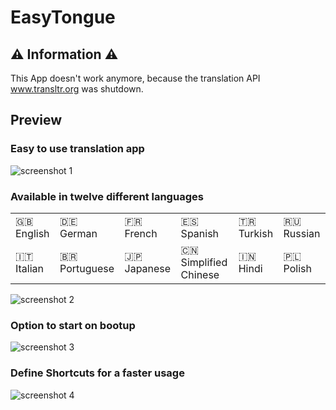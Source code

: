 # EasyTongue

## ⚠️ Information ⚠️
This App doesn't work anymore, because the translation API www.transltr.org was shutdown. 

## Preview

### Easy to use translation app
![screenshot 1](https://florianfe.github.io/screenshots/easy-tongue/screenshot-1.png)

### Available in twelve different languages 

<table>
  <tr>
    <td>🇬🇧 English</td>
    <td>🇩🇪 German</td>
    <td>🇫🇷 French</td>
    <td>🇪🇸 Spanish</td>
    <td>🇹🇷 Turkish</td>
    <td>🇷🇺 Russian</td>
  </tr>
  <tr>
    <td>🇮🇹 Italian</td>
    <td>🇧🇷 Portuguese</td>
    <td>🇯🇵 Japanese</td>
    <td>🇨🇳 Simplified Chinese</td>
    <td>🇮🇳 Hindi</td>
    <td>🇵🇱 Polish</td>
  </tr>
</table>

![screenshot 2](https://florianfe.github.io/screenshots/easy-tongue/screenshot-2.png)


### Option to start on bootup
![screenshot 3](https://florianfe.github.io/screenshots/easy-tongue/screenshot-3.png)

### Define Shortcuts for a faster usage
![screenshot 4](https://florianfe.github.io/screenshots/easy-tongue/screenshot-4.png)

<!--
## Download
<li><a href="https://github.com/FlorianFe/EasyTongue/releases/download/v1.0.4/EasyTongue.dmg">Download for Mac (version 1.0.4)</a></li>
<li><a href="https://github.com/FlorianFe/EasyTongue/releases/download/v1.0.4/EasyTongue.exe">Download for Windows (version 1.0.4)</a></li>
-->
